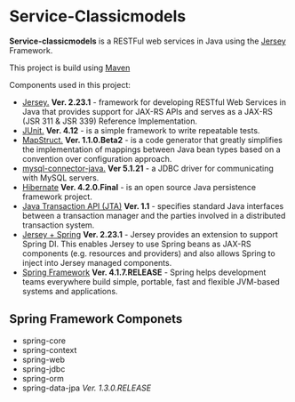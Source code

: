 Service-Classicmodels
======

**Service-classicmodels** is a RESTFul web services in Java using the [Jersey](https://jersey.java.net/) Framework.

This project is build using [Maven](https://maven.apache.org/index.html)

Components used in this project:

+ [Jersey.](https://jersey.java.net/) **Ver. 2.23.1** - framework for developing RESTful Web Services in Java that provides support for JAX-RS APIs and serves as a JAX-RS (JSR 311 & JSR 339) Reference Implementation.
+ [JUnit.](http://junit.org/junit4/) **Ver. 4.12** - is a simple framework to write repeatable tests.
+ [MapStruct.](http://mapstruct.org/) **Ver. 1.1.0.Beta2** - is a code generator that greatly simplifies the implementation of mappings between Java bean types based on a convention over configuration approach.
+ [mysql-connector-java.](https://mvnrepository.com/artifact/mysql/mysql-connector-java) **Ver 5.1.21** - a JDBC driver for communicating with MySQL servers.
+ [Hibernate](http://hibernate.org/) **Ver. 4.2.0.Final** - is an open source Java persistence framework project.
+ [Java Transaction API (JTA)](http://www.oracle.com/technetwork/java/javaee/jta/index.html) **Ver. 1.1** - specifies standard Java interfaces between a transaction manager and the parties involved in a distributed transaction system.
+ [Jersey + Spring](https://jersey.java.net/documentation/latest/spring.html) **Ver. 2.23.1** - Jersey provides an extension to support Spring DI. This enables Jersey to use Spring beans as JAX-RS components (e.g. resources and providers) and also allows Spring to inject into Jersey managed components.
+ [Spring Framework](http://spring.io/) **Ver. 4.1.7.RELEASE** -  Spring helps development teams everywhere build simple, portable, fast and flexible JVM-based systems and applications.

**Spring Framework Componets**
------
+ spring-core
+ spring-context
+ spring-web
+ spring-jdbc
+ spring-orm
+ spring-data-jpa _Ver. 1.3.0.RELEASE_
